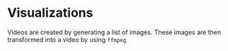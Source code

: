 # Visualizations

Videos are created by generating a list of images.  These images are then transformed into a video by using `ffmpeg`

